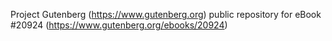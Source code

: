 Project Gutenberg (https://www.gutenberg.org) public repository for eBook #20924 (https://www.gutenberg.org/ebooks/20924)
